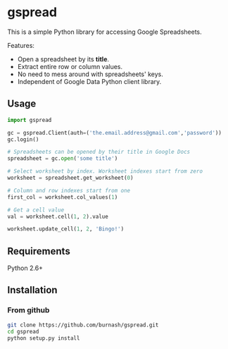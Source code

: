 # gspread

This is a simple Python library for accessing Google Spreadsheets.

Features:

* Open a spreadsheet by its **title**.
* Extract entire row or column values.
* No need to mess around with spreadsheets' keys.
* Independent of Google Data Python client library.

## Usage

~~~python
import gspread

gc = gspread.Client(auth=('the.email.address@gmail.com','password'))
gc.login()

# Spreadsheets can be opened by their title in Google Docs
spreadsheet = gc.open('some title')

# Select worksheet by index. Worksheet indexes start from zero
worksheet = spreadsheet.get_worksheet(0)

# Column and row indexes start from one
first_col = worksheet.col_values(1)

# Get a cell value
val = worksheet.cell(1, 2).value

worksheet.update_cell(1, 2, 'Bingo!')
~~~
## Requirements

Python 2.6+

## Installation

### From github

~~~sh
git clone https://github.com/burnash/gspread.git
cd gspread
python setup.py install
~~~
